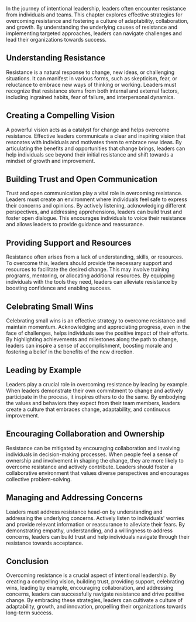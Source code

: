 
In the journey of intentional leadership, leaders often encounter resistance from individuals and teams. This chapter explores effective strategies for overcoming resistance and fostering a culture of adaptability, collaboration, and growth. By understanding the underlying causes of resistance and implementing targeted approaches, leaders can navigate challenges and lead their organizations towards success.

## Understanding Resistance

Resistance is a natural response to change, new ideas, or challenging situations. It can manifest in various forms, such as skepticism, fear, or reluctance to embrace new ways of thinking or working. Leaders must recognize that resistance stems from both internal and external factors, including ingrained habits, fear of failure, and interpersonal dynamics.

## Creating a Compelling Vision

A powerful vision acts as a catalyst for change and helps overcome resistance. Effective leaders communicate a clear and inspiring vision that resonates with individuals and motivates them to embrace new ideas. By articulating the benefits and opportunities that change brings, leaders can help individuals see beyond their initial resistance and shift towards a mindset of growth and improvement.

## Building Trust and Open Communication

Trust and open communication play a vital role in overcoming resistance. Leaders must create an environment where individuals feel safe to express their concerns and opinions. By actively listening, acknowledging different perspectives, and addressing apprehensions, leaders can build trust and foster open dialogue. This encourages individuals to voice their resistance and allows leaders to provide guidance and reassurance.

## Providing Support and Resources

Resistance often arises from a lack of understanding, skills, or resources. To overcome this, leaders should provide the necessary support and resources to facilitate the desired change. This may involve training programs, mentoring, or allocating additional resources. By equipping individuals with the tools they need, leaders can alleviate resistance by boosting confidence and enabling success.

## Celebrating Small Wins

Celebrating small wins is an effective strategy to overcome resistance and maintain momentum. Acknowledging and appreciating progress, even in the face of challenges, helps individuals see the positive impact of their efforts. By highlighting achievements and milestones along the path to change, leaders can inspire a sense of accomplishment, boosting morale and fostering a belief in the benefits of the new direction.

## Leading by Example

Leaders play a crucial role in overcoming resistance by leading by example. When leaders demonstrate their own commitment to change and actively participate in the process, it inspires others to do the same. By embodying the values and behaviors they expect from their team members, leaders create a culture that embraces change, adaptability, and continuous improvement.

## Encouraging Collaboration and Ownership

Resistance can be mitigated by encouraging collaboration and involving individuals in decision-making processes. When people feel a sense of ownership and involvement in shaping the change, they are more likely to overcome resistance and actively contribute. Leaders should foster a collaborative environment that values diverse perspectives and encourages collective problem-solving.

## Managing and Addressing Concerns

Leaders must address resistance head-on by understanding and addressing the underlying concerns. Actively listen to individuals' worries and provide relevant information or reassurance to alleviate their fears. By demonstrating empathy, understanding, and a willingness to address concerns, leaders can build trust and help individuals navigate through their resistance towards acceptance.

## Conclusion

Overcoming resistance is a crucial aspect of intentional leadership. By creating a compelling vision, building trust, providing support, celebrating wins, leading by example, encouraging collaboration, and addressing concerns, leaders can successfully navigate resistance and drive positive change. By embracing these strategies, leaders can cultivate a culture of adaptability, growth, and innovation, propelling their organizations towards long-term success.
